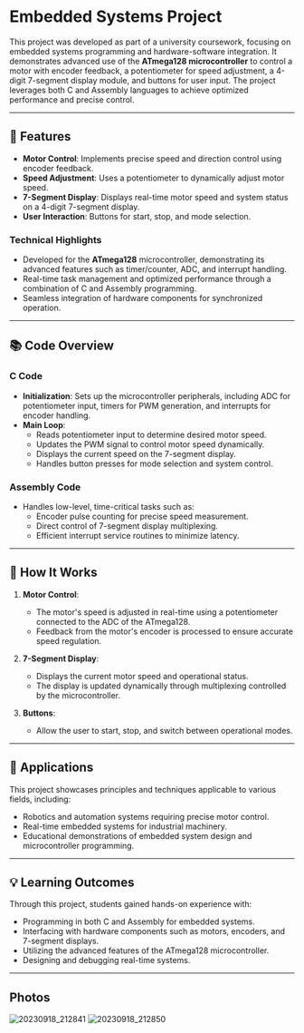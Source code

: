 # Embedded Systems Project

This project was developed as part of a university coursework, focusing on embedded systems programming and hardware-software integration. It demonstrates advanced use of the **ATmega128 microcontroller** to control a motor with encoder feedback, a potentiometer for speed adjustment, a 4-digit 7-segment display module, and buttons for user input. The project leverages both C and Assembly languages to achieve optimized performance and precise control.

---

## 🌟 **Features**

- **Motor Control**: Implements precise speed and direction control using encoder feedback.
- **Speed Adjustment**: Uses a potentiometer to dynamically adjust motor speed.
- **7-Segment Display**: Displays real-time motor speed and system status on a 4-digit 7-segment display.
- **User Interaction**: Buttons for start, stop, and mode selection.

### **Technical Highlights**

- Developed for the **ATmega128** microcontroller, demonstrating its advanced features such as timer/counter, ADC, and interrupt handling.
- Real-time task management and optimized performance through a combination of C and Assembly programming.
- Seamless integration of hardware components for synchronized operation.

---

## 📚 **Code Overview**

### **C Code**
- **Initialization**: Sets up the microcontroller peripherals, including ADC for potentiometer input, timers for PWM generation, and interrupts for encoder handling.
- **Main Loop**:
  - Reads potentiometer input to determine desired motor speed.
  - Updates the PWM signal to control motor speed dynamically.
  - Displays the current speed on the 7-segment display.
  - Handles button presses for mode selection and system control.

### **Assembly Code**
- Handles low-level, time-critical tasks such as:
  - Encoder pulse counting for precise speed measurement.
  - Direct control of 7-segment display multiplexing.
  - Efficient interrupt service routines to minimize latency.

---

## 🚀 **How It Works**

1. **Motor Control**:
   - The motor's speed is adjusted in real-time using a potentiometer connected to the ADC of the ATmega128.
   - Feedback from the motor's encoder is processed to ensure accurate speed regulation.

2. **7-Segment Display**:
   - Displays the current motor speed and operational status.
   - The display is updated dynamically through multiplexing controlled by the microcontroller.

3. **Buttons**:
   - Allow the user to start, stop, and switch between operational modes.

---

## 🎯 **Applications**

This project showcases principles and techniques applicable to various fields, including:
- Robotics and automation systems requiring precise motor control.
- Real-time embedded systems for industrial machinery.
- Educational demonstrations of embedded system design and microcontroller programming.

---

## 💡 **Learning Outcomes**

Through this project, students gained hands-on experience with:
- Programming in both C and Assembly for embedded systems.
- Interfacing with hardware components such as motors, encoders, and 7-segment displays.
- Utilizing the advanced features of the ATmega128 microcontroller.
- Designing and debugging real-time systems.

---

## Photos

![20230918_212841](https://github.com/user-attachments/assets/8106f324-1d1f-461d-97e1-59b748532ce4)
![20230918_212850](https://github.com/user-attachments/assets/38a02375-8179-480d-96c5-74798aa93bd9)
